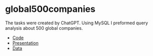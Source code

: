 # global500companies
The tasks were created by ChatGPT.
Using MySQL I preformed query analysis about 500 global companies.

* [Code](https://github.com/rokzupan1/global500companies/blob/main/DataAnalysisGlobal500Companies.sql)
* [Presentation]()
* [Data](https://github.com/rokzupan1/global500companies/blob/main/Forbes-2021-Global-500-Companies-Statistics.csv)
